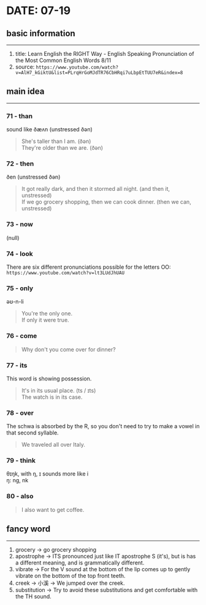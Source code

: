 # DATE: 07-19

## basic information
--------------------
1. title: Learn English the RIGHT Way - English Speaking Pronunciation of the Most Common English Words 8/11
2. source: `https://www.youtube.com/watch?v=AlH7_kGiktU&list=PLrqHrGoMJdTR76CbHRqi7uLbpEtTUU7eR&index=8`

## main idea
------------
### 71 - than
sound like ðæʌn (unstressed ðən)
> She's taller than I am. (ðən)  
> They're older than we are. (ðən)  

### 72 - then
ðen (unstressed ðən)
> It got really dark, and then it stormed all night. (and then it, unstressed)  
> If we go grocery shopping, then we can cook dinner. (then we can, unstressed)  

### 73 - now
(null)

### 74 - look
There are six different pronunciations possible for the letters OO: `https://www.youtube.com/watch?v=lt3LUdJhUAU`

### 75 - only
əʊ-n-li
> You're the only one.  
> If only it were true.  

### 76 - come
> Why don't you come over for dinner?  

### 77 - its
This word is showing possession.
> It's in its usual place. (ts / ɪts)  
> The watch is in its case.  

### 78 - over
The schwa is absorbed by the R, so you don't need to try to make a vowel in that second syllable.
> We traveled all over Italy.

### 79 - think
θɪŋk, with ŋ, ɪ sounds more like i  
ŋ: ng, nk

### 80 - also
> I also want to get coffee.  

## fancy word
-------------
1. grocery -> go grocery shopping
2. apostrophe -> ITS pronounced just like IT apostrophe S (it's), but is has a different meaning, and is grammatically different.
3. vibrate -> For the V sound at the bottom of the lip comes up to gently vibrate on the bottom of the top front teeth.
4. creek -> 小溪 -> We jumped over the creek.
5. substitution -> Try to avoid these substitutions and get comfortable with the TH sound.
